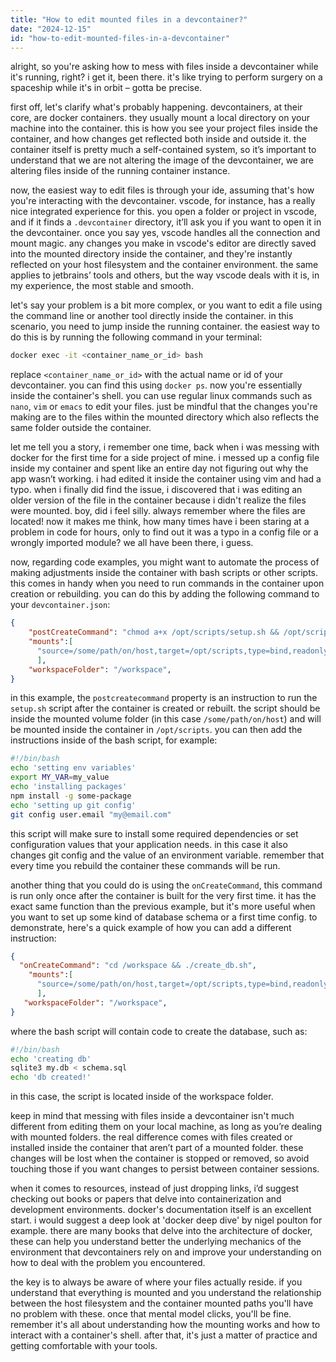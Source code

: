 ```yaml
---
title: "How to edit mounted files in a devcontainer?"
date: "2024-12-15"
id: "how-to-edit-mounted-files-in-a-devcontainer"
---
```


alright, so you're asking how to mess with files inside a devcontainer while it's running, right? i get it, been there. it's like trying to perform surgery on a spaceship while it's in orbit – gotta be precise.

first off, let's clarify what's probably happening. devcontainers, at their core, are docker containers. they usually mount a local directory on your machine into the container. this is how you see your project files inside the container, and how changes get reflected both inside and outside it. the container itself is pretty much a self-contained system, so it’s important to understand that we are not altering the image of the devcontainer, we are altering files inside of the running container instance.

now, the easiest way to edit files is through your ide, assuming that's how you're interacting with the devcontainer. vscode, for instance, has a really nice integrated experience for this. you open a folder or project in vscode, and if it finds a `.devcontainer` directory, it’ll ask you if you want to open it in the devcontainer. once you say yes, vscode handles all the connection and mount magic. any changes you make in vscode's editor are directly saved into the mounted directory inside the container, and they're instantly reflected on your host filesystem and the container environment. the same applies to jetbrains’ tools and others, but the way vscode deals with it is, in my experience, the most stable and smooth.

let's say your problem is a bit more complex, or you want to edit a file using the command line or another tool directly inside the container. in this scenario, you need to jump inside the running container. the easiest way to do this is by running the following command in your terminal:

```bash
docker exec -it <container_name_or_id> bash
```

replace `<container_name_or_id>` with the actual name or id of your devcontainer. you can find this using `docker ps`. now you're essentially inside the container's shell. you can use regular linux commands such as `nano`, `vim` or `emacs` to edit your files. just be mindful that the changes you're making are to the files within the mounted directory which also reflects the same folder outside the container.

let me tell you a story, i remember one time, back when i was messing with docker for the first time for a side project of mine. i messed up a config file inside my container and spent like an entire day not figuring out why the app wasn’t working. i had edited it inside the container using vim and had a typo. when i finally did find the issue, i discovered that i was editing an older version of the file in the container because i didn't realize the files were mounted. boy, did i feel silly. always remember where the files are located! now it makes me think, how many times have i been staring at a problem in code for hours, only to find out it was a typo in a config file or a wrongly imported module? we all have been there, i guess.

now, regarding code examples, you might want to automate the process of making adjustments inside the container with bash scripts or other scripts. this comes in handy when you need to run commands in the container upon creation or rebuilding. you can do this by adding the following command to your `devcontainer.json`:

```json
{
    "postCreateCommand": "chmod a+x /opt/scripts/setup.sh && /opt/scripts/setup.sh",
    "mounts":[
      "source=/some/path/on/host,target=/opt/scripts,type=bind,readonly=true"
      ],
    "workspaceFolder": "/workspace",
}
```

in this example, the `postcreatecommand` property is an instruction to run the `setup.sh` script after the container is created or rebuilt. the script should be inside the mounted volume folder (in this case `/some/path/on/host`) and will be mounted inside the container in `/opt/scripts`.
you can then add the instructions inside of the bash script, for example:

```bash
#!/bin/bash
echo 'setting env variables'
export MY_VAR=my_value
echo 'installing packages'
npm install -g some-package
echo 'setting up git config'
git config user.email "my@email.com"
```

this script will make sure to install some required dependencies or set configuration values that your application needs. in this case it also changes git config and the value of an environment variable. remember that every time you rebuild the container these commands will be run.

another thing that you could do is using the `onCreateCommand`, this command is run only once after the container is built for the very first time. it has the exact same function than the previous example, but it's more useful when you want to set up some kind of database schema or a first time config. to demonstrate, here's a quick example of how you can add a different instruction:

```json
{
  "onCreateCommand": "cd /workspace && ./create_db.sh",
    "mounts":[
      "source=/some/path/on/host,target=/opt/scripts,type=bind,readonly=true"
      ],
   "workspaceFolder": "/workspace",
}
```

where the bash script will contain code to create the database, such as:

```bash
#!/bin/bash
echo 'creating db'
sqlite3 my.db < schema.sql
echo 'db created!'
```

in this case, the script is located inside of the workspace folder.

keep in mind that messing with files inside a devcontainer isn't much different from editing them on your local machine, as long as you’re dealing with mounted folders. the real difference comes with files created or installed inside the container that aren’t part of a mounted folder. these changes will be lost when the container is stopped or removed, so avoid touching those if you want changes to persist between container sessions.

when it comes to resources, instead of just dropping links, i’d suggest checking out books or papers that delve into containerization and development environments. docker's documentation itself is an excellent start. i would suggest a deep look at 'docker deep dive' by nigel poulton for example. there are many books that delve into the architecture of docker, these can help you understand better the underlying mechanics of the environment that devcontainers rely on and improve your understanding on how to deal with the problem you encountered.

the key is to always be aware of where your files actually reside. if you understand that everything is mounted and you understand the relationship between the host filesystem and the container mounted paths you'll have no problem with these. once that mental model clicks, you'll be fine. remember it's all about understanding how the mounting works and how to interact with a container's shell. after that, it's just a matter of practice and getting comfortable with your tools.
